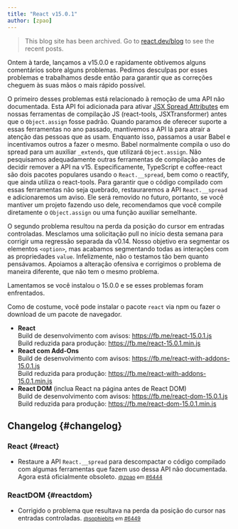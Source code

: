 ```yaml
---
title: "React v15.0.1"
author: [zpao]
---
```


<div class="scary">

> This blog site has been archived. Go to [react.dev/blog](https://react.dev/blog) to see the recent posts.

</div>


Ontem à tarde, lançamos a v15.0.0 e rapidamente obtivemos alguns comentários sobre alguns problemas. Pedimos desculpas por esses problemas e trabalhamos desde então para garantir que as correções cheguem às suas mãos o mais rápido possível.

O primeiro desses problemas está relacionado à remoção de uma API não documentada. Esta API foi adicionada para ativar [JSX Spread Attributes](/docs/jsx-spread.html) em nossas ferramentas de compilação JS (react-tools, JSXTransformer) antes que o `Object.assign` fosse padrão. Quando paramos de oferecer suporte a essas ferramentas no ano passado, mantivemos a API lá para atrair a atenção das pessoas que as usam. Enquanto isso, passamos a usar Babel e incentivamos outros a fazer o mesmo. Babel normalmente compila o uso do spread para um auxiliar `_extends`, que utilizará `Object.assign`. Não pesquisamos adequadamente outras ferramentas de compilação antes de decidir remover a API na v15. Especificamente, TypeScript e coffee-react são dois pacotes populares usando o `React.__spread`, bem como o reactify, que ainda utiliza o react-tools. Para garantir que o código compilado com essas ferramentas não seja quebrado, restauraremos a API `React.__spread` e adicionaremos um aviso. Ele será removido no futuro, portanto, se você mantiver um projeto fazendo uso dele, recomendamos que você compile diretamente o `Object.assign` ou uma função auxiliar semelhante.

O segundo problema resultou na perda da posição do cursor em entradas controladas. Mesclamos uma solicitação pull no início desta semana para corrigir uma regressão separada da v0.14. Nosso objetivo era segmentar os elementos `<option>`, mas acabamos segmentando todas as interações com as propriedades `value`. Infelizmente, não o testamos tão bem quanto pensávamos. Apoiamos a alteração ofensiva e corrigimos o problema de maneira diferente, que não tem o mesmo problema.

Lamentamos se você instalou o 15.0.0 e se esses problemas foram enfrentados.

Como de costume, você pode instalar o pacote `react` via npm ou fazer o download de um pacote de navegador.

* **React**  
  Build de desenvolvimento com avisos: <https://fb.me/react-15.0.1.js>  
  Build reduzida para produção: <https://fb.me/react-15.0.1.min.js>  
* **React com Add-Ons**  
  Build de desenvolvimento com avisos: <https://fb.me/react-with-addons-15.0.1.js>  
  Build reduzida para produção: <https://fb.me/react-with-addons-15.0.1.min.js>  
* **React DOM** (inclua React na página antes de React DOM)  
  Build de desenvolvimento com avisos: <https://fb.me/react-dom-15.0.1.js>  
  Build reduzida para produção: <https://fb.me/react-dom-15.0.1.min.js>  

## Changelog {#changelog}

### React {#react}
- Restaure a API `React.__spread` para descompactar o código compilado com algumas ferramentas que fazem uso dessa API não documentada. Agora está oficialmente obsoleto.
  <small>[@zpao](https://github.com/zpao) em [#6444](https://github.com/facebook/react/pull/6444)</small>

### ReactDOM {#reactdom}
- Corrigido o problema que resultava na perda da posição do cursor nas entradas controladas. 
   <small>[@sophiebits](https://github.com/sophiebits) em [#6449](https://github.com/facebook/react/pull/6449)</small>
